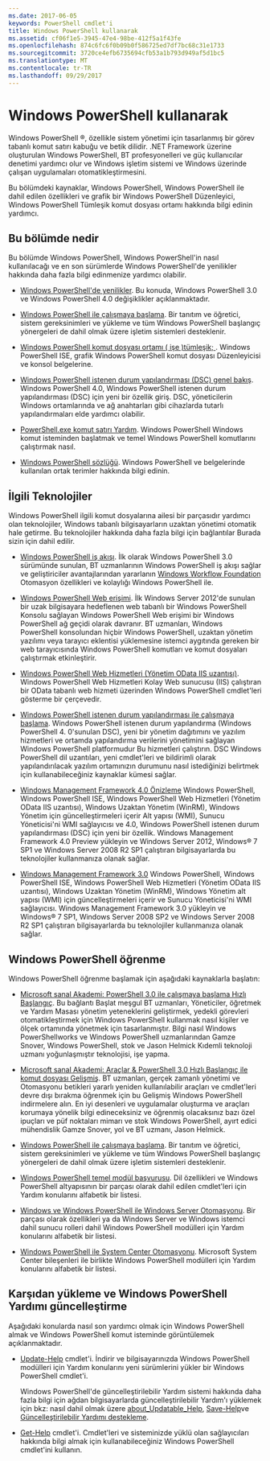 ```yaml
---
ms.date: 2017-06-05
keywords: PowerShell cmdlet'i
title: Windows PowerShell kullanarak
ms.assetid: cf06f1e5-3945-47e4-98be-412f5a1f43fe
ms.openlocfilehash: 874c6fc6f0b09b0f586725ed7df7bc68c31e1733
ms.sourcegitcommit: 3720ce4efb6735694cfb53a1b793d949af5d1bc5
ms.translationtype: MT
ms.contentlocale: tr-TR
ms.lasthandoff: 09/29/2017
---
```

# <a name="using-windows-powershell"></a>Windows PowerShell kullanarak
Windows PowerShell ®, özellikle sistem yönetimi için tasarlanmış bir görev tabanlı komut satırı kabuğu ve betik dilidir. .NET Framework üzerine oluşturulan Windows PowerShell, BT profesyonelleri ve güç kullanıcılar denetimi yardımcı olur ve Windows işletim sistemi ve Windows üzerinde çalışan uygulamaları otomatikleştirmesini.

Bu bölümdeki kaynaklar, Windows PowerShell, Windows PowerShell ile dahil edilen özellikleri ve grafik bir Windows PowerShell Düzenleyici, Windows PowerShell Tümleşik komut dosyası ortamı hakkında bilgi edinin yardımcı.

## <a name="whats-in-this-section"></a>Bu bölümde nedir
Bu bölümde Windows PowerShell, Windows PowerShell'in nasıl kullanılacağı ve en son sürümlerde Windows PowerShell'de yenilikler hakkında daha fazla bilgi edinmenize yardımcı olabilir.

- [Windows PowerShell'de yenilikler](../../whats-new/What-s-New-in-Windows-PowerShell-50.md). Bu konuda, Windows PowerShell 3.0 ve Windows PowerShell 4.0 değişiklikler açıklanmaktadır.

- [Windows PowerShell ile çalışmaya başlama](../Getting-Started-with-Windows-PowerShell.md). Bir tanıtım ve öğretici, sistem gereksinimleri ve yükleme ve tüm Windows PowerShell başlangıç yönergeleri de dahil olmak üzere işletim sistemleri desteklenir.

- [Windows PowerShell komut dosyası ortamı &#40; işe &#41;tümleşik; ](Windows-PowerShell-Integrated-Scripting-Environment--ISE-.md). Windows PowerShell ISE, grafik Windows PowerShell komut dosyası Düzenleyicisi ve konsol belgelerine.

- [Windows PowerShell istenen durum yapılandırması (DSC) genel bakış](https://technet.microsoft.com/en-us/library/04c9e716-822c-40f0-8fdf-f2dda8abd888). Windows PowerShell 4.0, Windows PowerShell istenen durum yapılandırması (DSC) için yeni bir özellik giriş. DSC, yöneticilerin Windows ortamlarında ve ağ anahtarları gibi cihazlarda tutarlı yapılandırmaları elde yardımcı olabilir.

- [PowerShell.exe komut satırı Yardım](../../core-powershell/console/PowerShell.exe-Command-Line-Help.md). Windows PowerShell Windows komut isteminden başlatmak ve temel Windows PowerShell komutlarını çalıştırmak nasıl.

- [Windows PowerShell sözlüğü](../../Windows-PowerShell-Glossary.md). Windows PowerShell ve belgelerinde kullanılan ortak terimler hakkında bilgi edinin.

## <a name="related-technologies"></a>İlgili Teknolojiler
Windows PowerShell ilgili komut dosyalarına ailesi bir parçasıdır yardımcı olan teknolojiler, Windows tabanlı bilgisayarların uzaktan yönetimi otomatik hale getirme. Bu teknolojiler hakkında daha fazla bilgi için bağlantılar Burada sizin için dahil edilir.

- [Windows PowerShell iş akışı](http://technet.microsoft.com/library/jj134242.aspx). İlk olarak Windows PowerShell 3.0 sürümünde sunulan, BT uzmanlarının Windows PowerShell iş akışı sağlar ve geliştiriciler avantajlarından yararlanın [Windows Workflow Foundation](http://msdn.microsoft.com/library/ee342461.aspx) Otomasyon özellikleri ve kolaylığı Windows PowerShell ile.

- [Windows PowerShell Web erişimi](http://technet.microsoft.com/library/hh831611.aspx). İlk Windows Server 2012'de sunulan bir uzak bilgisayara hedeflenen web tabanlı bir Windows PowerShell Konsolu sağlayan Windows PowerShell Web erişimi bir Windows PowerShell ağ geçidi olarak davranır. BT uzmanları, Windows PowerShell konsolundan hiçbir Windows PowerShell, uzaktan yönetim yazılımı veya tarayıcı eklentisi yüklemesine istemci aygıtında gereken bir web tarayıcısında Windows PowerShell komutları ve komut dosyaları çalıştırmak etkinleştirir.

- [Windows PowerShell Web Hizmetleri (Yönetim OData IIS uzantısı)](http://msdn.microsoft.com/library/windows/desktop/hh880865.aspx). Windows PowerShell Web Hizmetleri Kolay Web sunucusu (IIS) çalıştıran bir OData tabanlı web hizmeti üzerinden Windows PowerShell cmdlet'leri gösterme bir çerçevedir.

- [Windows PowerShell istenen durum yapılandırması ile çalışmaya başlama](https://technet.microsoft.com/en-us/library/c134aa32-b085-4656-9a89-955d8ff768d0). Windows PowerShell istenen durum yapılandırma (Windows PowerShell 4. 0'sunulan DSC), yeni bir yönetim dağıtımını ve yazılım hizmetleri ve ortamda yapılandırma verilerini yönetimini sağlayan Windows PowerShell platformudur Bu hizmetleri çalıştırın. DSC Windows PowerShell dil uzantıları, yeni cmdlet'leri ve bildirimli olarak yapılandırılacak yazılım ortamınızın durumunu nasıl istediğinizi belirtmek için kullanabileceğiniz kaynaklar kümesi sağlar.

- [Windows Management Framework 4.0 Önizleme](http://go.microsoft.com/fwlink/?LinkID=293881) Windows PowerShell, Windows PowerShell ISE, Windows PowerShell Web Hizmetleri (Yönetim OData IIS uzantısı), Windows Uzaktan Yönetim (WinRM), Windows Yönetim için güncelleştirmeleri içerir Alt yapısı (WMI), Sunucu Yöneticisi'ni WMI sağlayıcısı ve 4.0, Windows PowerShell istenen durum yapılandırması (DSC) için yeni bir özellik. Windows Management Framework 4.0 Preview yükleyin ve Windows Server 2012, Windows® 7 SP1 ve Windows Server 2008 R2 SP1 çalıştıran bilgisayarlarda bu teknolojiler kullanmanıza olanak sağlar.

- [Windows Management Framework 3.0](http://www.microsoft.com/download/details.aspx?id=34595) Windows PowerShell, Windows PowerShell ISE, Windows PowerShell Web Hizmetleri (Yönetim OData IIS uzantısı), Windows Uzaktan Yönetim (WinRM), Windows Yönetim alt yapısı (WMI) için güncelleştirmeleri içerir ve Sunucu Yöneticisi'ni WMI sağlayıcısı. Windows Management Framework 3.0 yükleyin ve Windows® 7 SP1, Windows Server 2008 SP2 ve Windows Server 2008 R2 SP1 çalıştıran bilgisayarlarda bu teknolojiler kullanmanıza olanak sağlar.

## <a name="learning-windows-powershell"></a>Windows PowerShell öğrenme
Windows PowerShell öğrenme başlamak için aşağıdaki kaynaklarla başlatın:

- [Microsoft sanal Akademi: PowerShell 3.0 ile çalışmaya başlama Hızlı Başlangıç](https://mva.microsoft.com/en-us/training-courses/getting-started-with-powershell-3-0-jump-start-8276). Bu bağlantı Başlat meşgul BT uzmanları, Yöneticiler, öğretmek ve Yardım Masası yönetim yeteneklerini geliştirmek, yedekli görevleri otomatikleştirmek için Windows PowerShell kullanmak nasıl kişiler ve ölçek ortamında yönetmek için tasarlanmıştır. Bilgi nasıl Windows PowerShellworks ve Windows PowerShell uzmanlarından Gamze Snover, Windows PowerShell, stok ve Jason Helmick Kıdemli teknoloji uzmanı yoğunlaşmıştır teknolojisi, işe yapma.

- [Microsoft sanal Akademi: Araçlar & PowerShell 3.0 Hızlı Başlangıç ile komut dosyası Gelişmiş](https://mva.microsoft.com/en-US/training-courses/advanced-tools-scripting-with-powershell-30-jump-start-8277). BT uzmanları, gerçek zamanlı yönetimi ve Otomasyonu betikleri yararlı yeniden kullanılabilir araçları ve cmdlet'leri devre dışı bırakma öğrenmek için bu Gelişmiş Windows PowerShell indirmelere alın. En iyi desenleri ve uygulamalar oluşturma ve araçları korumaya yönelik bilgi edineceksiniz ve öğrenmiş olacaksınız bazı özel ipuçları ve püf noktaları mimarı ve stok Windows PowerShell, ayırt edici mühendislik Gamze Snover, yol ve BT uzmanı, Jason Helmick.

- [Windows PowerShell ile çalışmaya başlama](../Getting-Started-with-Windows-PowerShell.md). Bir tanıtım ve öğretici, sistem gereksinimleri ve yükleme ve tüm Windows PowerShell başlangıç yönergeleri de dahil olmak üzere işletim sistemleri desteklenir.

- [Windows PowerShell temel modül başvurusu](http://technet.microsoft.com/library/hh847741(v=wps.630).aspx). Dil özellikleri ve Windows PowerShell altyapısının bir parçası olarak dahil edilen cmdlet'leri için Yardım konularını alfabetik bir listesi.

- [Windows ve Windows PowerShell ile Windows Server Otomasyonu](http://technet.microsoft.com/library/dn249523.aspx). Bir parçası olarak özellikleri ya da Windows Server ve Windows istemci dahil sunucu rolleri dahil Windows PowerShell modülleri için Yardım konularını alfabetik bir listesi.

- [Windows PowerShell ile System Center Otomasyonu](https://technet.microsoft.com/en-us/library/mt156962.aspx). Microsoft System Center bileşenleri ile birlikte Windows PowerShell modülleri için Yardım konularını alfabetik bir listesi.

## <a name="downloading-and-updating-windows-powershell-help"></a>Karşıdan yükleme ve Windows PowerShell Yardımı güncelleştirme
Aşağıdaki konularda nasıl son yardımcı olmak için Windows PowerShell almak ve Windows PowerShell komut isteminde görüntülemek açıklanmaktadır.

- [Update-Help](http://technet.microsoft.com/library/hh849720.aspx) cmdlet'i. İndirir ve bilgisayarınızda Windows PowerShell modülleri için Yardım konularını yeni sürümlerini yükler bir Windows PowerShell cmdlet'i.

    Windows PowerShell'de güncelleştirilebilir Yardım sistemi hakkında daha fazla bilgi için ağdan bilgisayarlarda güncelleştirilebilir Yardım'ı yüklemek için bkz: nasıl dahil olmak üzere [about_Updatable_Help](http://technet.microsoft.com/library/hh847735.aspx), [Save-Help](http://technet.microsoft.com/library/hh849724.aspx)ve [ Güncelleştirilebilir Yardımı destekleme](http://msdn.microsoft.com/library/hh852754.aspx).

- [Get-Help](http://technet.microsoft.com/library/hh849696(v=wps.630).aspx) cmdlet'i. Cmdlet'leri ve sisteminizde yüklü olan sağlayıcıları hakkında bilgi almak için kullanabileceğiniz Windows PowerShell cmdlet'ini kullanın.
